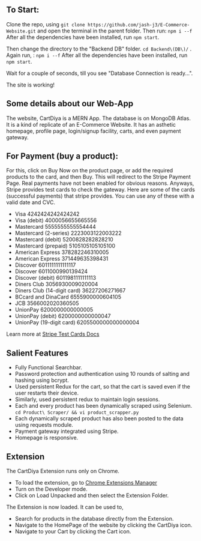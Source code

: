 ## To Start:

Clone the repo, using ```git clone https://github.com/jash-j3/E-Commerce-Website.git``` and open the terminal in the parent folder.
Then run: ```npm i --f```
After all the dependencies have been installed, run ```npm start```.

Then change the directory to the "Backend DB" folder. ```cd Backend\(DB\)/``` .
Again run, : ```npm i --f```
After all the dependencies have been installed, run ```npm start```.


Wait for a couple of seconds, till you see "Database Connection is ready...".

The site is working!

## Some details about our Web-App
The website, CartDiya is a MERN App. The database is on MongoDB Atlas. It is a kind of replicate of an E-Commerce Website. It has an asthetic homepage, profile page, login/signup facility, carts, and even payment gateway. 

## For Payment (buy a product):
For this, click on Buy Now on the product page, or add the required products to the card, and then Buy. This will redirect to the Stripe Payment Page.
Real payments have not been enabled for obvious reasons. Anyways, Stripe provides test cards to check the gateway. Here are some of the cards (successful payments) that stripe provides. You can use any of these with a valid date and CVC.
* Visa	4242424242424242
* Visa (debit)	4000056655665556
* Mastercard	5555555555554444
* Mastercard (2-series)	2223003122003222
* Mastercard (debit)	5200828282828210
* Mastercard (prepaid)	5105105105105100
* American Express	378282246310005
* American Express	371449635398431
* Discover	6011111111111117
* Discover	6011000990139424
* Discover (debit)	6011981111111113
* Diners Club	3056930009020004
* Diners Club (14-digit card)	36227206271667
* BCcard and DinaCard	6555900000604105
* JCB	3566002020360505
* UnionPay	6200000000000005
* UnionPay (debit)	6200000000000047
* UnionPay (19-digit card)	6205500000000000004


Learn more at [Stripe Test Cards Docs](https://stripe.com/docs/testing)


##  Salient Features
* Fully Functional Searchbar.
* Password protection and authentication using 10 rounds of salting and hashing using bcrypt.
* Used persistent Redux for the cart, so that the cart is saved even if the user restarts their device.
* Similarly, used persistent redux to maintain login sessions.
* Each and every product has been dynamically scraped using Selenium. ```cd Product\ Scraper/ && vi product_scrapper.py```
* Each dynamically scraped product has also been posted to the data using requests module.
* Payment gateway integrated using Stripe.
* Homepage is responsive.

## Extension
The CartDiya Extension runs only on Chrome.
* To load the extension, go to [Chrome Extensions Manager](chrome://extensions/)
* Turn on the Developer mode.
* Click on Load Unpacked and then select the Extension Folder.

The Extension is now loaded.
It can be used to,
* Search for products in the database directly from the Extension.
* Navigate to the HomePage of the website by clicking the CartDiya icon.
* Navigate to your Cart by clicking the Cart icon.
  
